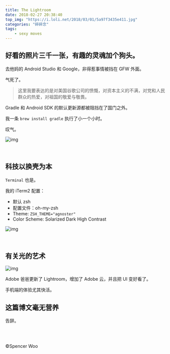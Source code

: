 ```yaml
---
title: The Lightroom
date: 2018-02-27 20:38:40
top_img: "https://i.loli.net/2018/03/01/5a97f3435e411.jpg"
categories: "碎碎念"
tags:
	- sexy moves
---
```


## 好看的照片三千一张，有趣的灵魂加个狗头。

去他妈的 Android Studio 和 Google，非得惹事情被挡在 GFW 外面。

气死了。

> 这里我要表达的是对美国谷歌公司的愤慨，对资本主义的不满，对党和人民群众的热爱，对祖国的敬爱与敬畏。

Gradle 和 Android SDK 的默认更新源都被阻挡在了国门之外。

我一条 `brew install gradle` 执行了小一个小时。

叹气。

![img](https://i.loli.net/2018/03/01/5a97ef8acc9d4.jpg)

<br>

## 科技以换壳为本

`Terminal` 也是。

我的 iTerm2 配置：

- 默认 zsh
- 配置文件：oh-my-zsh
- Theme: `ZSH_THEME="agnoster"`
- Color Scheme: Solarized Dark High Contrast

![img](https://i.loli.net/2018/03/01/5a97f0ed164c8.jpg)

<br>

## 有关光的艺术

![img](https://i.loli.net/2018/03/01/5a97f14f5f795.jpg)

Adobe 爸爸更新了 Lightroom，增加了 Adobe 云，并且把 UI 变好看了。

手机端的体验尤其快活。

## 这篇博文毫无营养

告辞。

<br>

<br>

©Spencer Woo